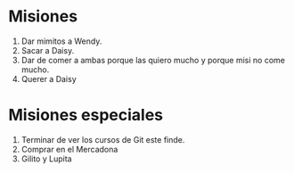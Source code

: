 # Misiones

1. Dar mimitos a Wendy.
2. Sacar a Daisy.
3. Dar de comer a ambas porque las quiero mucho y porque misi no come mucho.
4. Querer a Daisy

# Misiones especiales

1. Terminar de ver los cursos de Git este finde.
2. Comprar en el Mercadona
3. Gilito y Lupita